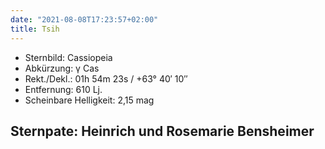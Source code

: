 ```yaml
---
date: "2021-08-08T17:23:57+02:00"
title: Tsih
---
```


- Sternbild: Cassiopeia
- Abkürzung: γ Cas
- Rekt./Dekl.: 01h 54m 23s / +63° 40′ 10″
- Entfernung: 610 Lj.
- Scheinbare Helligkeit: 2,15 mag

## Sternpate: Heinrich und Rosemarie Bensheimer
